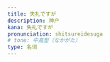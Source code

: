 ```yaml
---
title: 失礼ですが
description: 神户
kana: 失礼ですが
pronunciation: shitsureidesuga
# tone: 中高型（なかがた）
type: 名词
---
```

